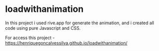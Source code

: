 # loadwithanimation

In this project i used rive.app for generate the animation,  and i created all code using pure Javascript and CSS. 

For access this project - https://henriquegoncalvessilva.github.io/loadwithanimation/
